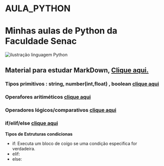 # AULA_PYTHON
# Minhas aulas de Python da Faculdade Senac
![ilustração linguagem Python](https://i.pinimg.com/736x/20/53/d0/2053d039d1ffbf7234070d26e62ccdb5.jpg)
## Material para estudar MarkDown, **[Clique aqui.](https://docs.pipz.com/central-de-ajuda/learning-center/guia-basico-de-markdown#open)**

### Tipos primitivos : string, number(int,float) , boolean [clique aqui](http://dev.to/dormin/tipos-primitivos-em-python-10jg) 
 
### Operafores aritiméticos [clique aqui](https://pythonacademy.com.br/blog/operadores-aritmeticos-e-logicos-em-python) 

### Operadores lógicos/comparativos [clique aqui](https://www.treinaweb.com.br/blog/operadores-de-comparacao-na-programacao) 

### if/elif/else [clique aqui](https://www.rocketseat.com.br/blog/artigos/post/python-if-else-elif) 

**Tipos de Estruturas condicionas** 

- if: Executa um bloco de coígo se uma condição especifica for verdadeira.
- elif: 
- else:
